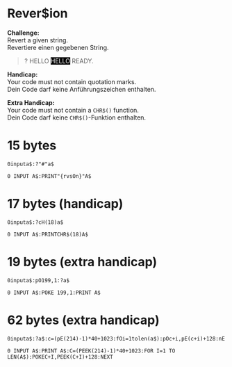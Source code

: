 # Rever$ion

**Challenge:**  
Revert a given string.  
Revertiere einen gegebenen String.

> ? HELLO
> <span style="background-color:black;color:white;">HELLO</span>
> READY.

**Handicap:**  
Your code must not contain quotation marks.  
Dein Code darf keine Anführungszeichen enthalten.  

**Extra Handicap:**  
Your code must not contain a `CHR$()` function.  
Dein Code darf keine `CHR$()`-Funktion enthalten.

# 15 bytes

```
0inputa$:?"#"a$
```
```basic
0 INPUT A$:PRINT"{rvsOn}"A$
```

# 17 bytes (handicap)

```
0inputa$:?cH(18)a$
```
```basic
0 INPUT A$:PRINTCHR$(18)A$
```

# 19 bytes (extra handicap)

```
0inputa$:pO199,1:?a$
```
```basic
0 INPUT A$:POKE 199,1:PRINT A$
```

# 62 bytes (extra handicap)

```
0inputa$:?a$:c=(pE(214)-1)*40+1023:fOi=1tolen(a$):pOc+i,pE(c+i)+128:nE
```
```basic
0 INPUT A$:PRINT A$:C=(PEEK(214)-1)*40+1023:FOR I=1 TO LEN(A$):POKEC+I,PEEK(C+I)+128:NEXT
```
